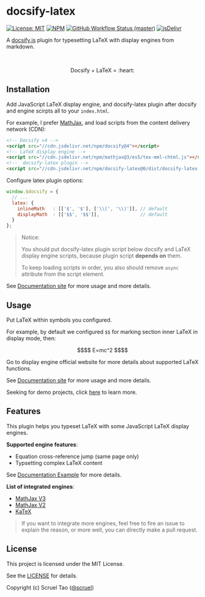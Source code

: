 # docsify-latex

[![License: MIT](https://img.shields.io/badge/License-MIT-yellow.svg?style=flat-square)](https://github.com/scruel/docsify-latex/blob/master/LICENSE)
[![NPM](https://img.shields.io/npm/v/docsify-latex.svg?style=flat-square)](https://www.npmjs.com/package/docsify-latex)
[![GitHub Workflow Status (master)](https://img.shields.io/github/workflow/status/scruel/docsify-latex/Build/master?label=checks&style=flat-square)](https://github.com/scruel/docsify-latex/actions?query=branch%3Amaster+)
[![jsDelivr](https://data.jsdelivr.com/v1/package/npm/docsify-latex/badge)](https://www.jsdelivr.com/package/npm/docsify-latex)

A [docsify.js](https://docsify.js.org) plugin for typesetting LaTeX with display engines from markdown.

<br/>
<p align="center">Docsify + LaTeX = :heart:</p>

## Installation

Add JavaScript LaTeX display engine, and docsify-latex plugin after docsify and engine scirpts all to your `index.html`.

For example, I prefer [MathJax][MathJax], and load scripts from the content delivery network (CDN):

```html
<!-- Docsify v4 -->
<script src="//cdn.jsdelivr.net/npm/docsify@4"></script>
<!-- LaTeX display engine -->
<script src="//cdn.jsdelivr.net/npm/mathjax@3/es5/tex-mml-chtml.js"></script>
<!--  docsify-latex plugin -->
<script src="//cdn.jsdelivr.net/npm/docsify-latex@0/dist/docsify-latex.js"></script>
```

Configure latex plugin options:

```javascript
window.$docsify = {
  // ...
  latex: {
    inlineMath   : [['$', '$'], ['\\(', '\\)']], // default
    displayMath  : [['$$', '$$']],               // default
  }
};
```

> Notice:
>
> You should put docsify-latex plugin script below docsify and LaTeX display engine scripts, because plugin script **depends on** them.
>
> To keep loading scripts in order, you also should remove `async` attribute from the script element.

See [Documentation site][Documentation] for more usage and more details.

## Usage

Put LaTeX within symbols you configured.

For example, by default we configured `$$` for marking section inner LaTeX in display mode, then:

```math
$$
E=mc^2
$$
```

Go to display engine official website for more details about supported LaTeX functions.

See [Documentation site][Documentation] for more usage and more details.

Seeking for demo projects, click [here][Demo Projects] to learn more.

## Features

This plugin helps you typeset LaTeX with some JavaScript LaTeX display engines.

**Supported engine features**:

- Equation cross-reference jump (same page only)
- Typsetting complex LaTeX content

See [Documentation Example][Documentation Example] for more details.

**List of integrated engines**:

- [MathJax V3](https://docs.mathjax.org/)
- [MathJax V2](https://docs.mathjax.org/en/v2.7-latest/index.html)
- [KaTeX](https://katex.org/docs)

> If you want to integrate more engines, feel free to fire an issue to explain the reason, or more well, you can directly make a pull request.

## License

This project is licensed under the MIT License.

See the [LICENSE](https://github.com/scruel/docsify-latex/blob/master/LICENSE) for details.

Copyright (c) Scruel Tao ([@scruel](https://github.com/scruel))

[MathJax]: https://docs.mathjax.org
[Documentation]: https://scruel.github.io/docsify-latex
[Documentation Example]: https://scruel.github.io/docsify-latex/#/example
[Demo Projects]: https://scruel.github.io/docsify-latex/#/demo
